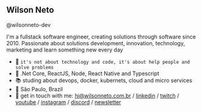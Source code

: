 ## Wilson Neto

@wilsonneto-dev

I'm a fullstack software engineer, creating solutions through software since 2010. Passionate about solutions development, innovation, technology, marketing and learn something new every day<br />

- :rocket: `it's not about technology and code, it's about help people and solve problems`
- :purple_heart: .Net Core, ReactJS, Node, React Native and Typescript
- :books: studing about devops, docker, kubernets, cloud and micro services
- :pushpin: São Paulo, Brazil   
- 💬   get in touch with me: hi@wilsonneto.com.br / [linkedin](https://www.linkedin.com/in/wilsonnetobr/) / [twitch](https://www.twitch.tv/wilsonnetodev) / [youtube](https://www.youtube.com/channel/UCBxjQXWVCyF1C5ft1E0foHw) / [instagram](https://www.instagram.com/wilsonneto.dev/) / [discord](https://discord.gg/Rp7AV5f9) / [newsletter](https://novidadesjs.substack.com/welcome)
